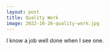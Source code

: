```yaml
---
layout: post
title: Quality Work
image: 2022-10-26-quality-work.jpg
---
```


I know a job well done when I see one.

<!--more-->
